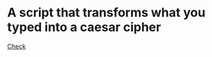 # A script that transforms what you typed into a caesar cipher
[Check](https://wasixxd.github.io/App-Ideas/CaesarCipher/main.html)

